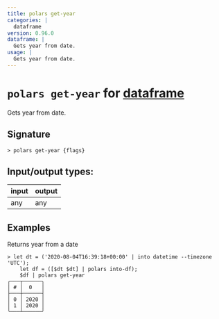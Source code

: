 ```yaml
---
title: polars get-year
categories: |
  dataframe
version: 0.96.0
dataframe: |
  Gets year from date.
usage: |
  Gets year from date.
---
```

<!-- This file is automatically generated. Please edit the command in https://github.com/nushell/nushell instead. -->

# `polars get-year` for [dataframe](/commands/categories/dataframe.md)

<div class='command-title'>Gets year from date.</div>

## Signature

```> polars get-year {flags} ```


## Input/output types:

| input | output |
| ----- | ------ |
| any   | any    |

## Examples

Returns year from a date
```nu
> let dt = ('2020-08-04T16:39:18+00:00' | into datetime --timezone 'UTC');
    let df = ([$dt $dt] | polars into-df);
    $df | polars get-year
╭───┬──────╮
│ # │  0   │
├───┼──────┤
│ 0 │ 2020 │
│ 1 │ 2020 │
╰───┴──────╯

```
